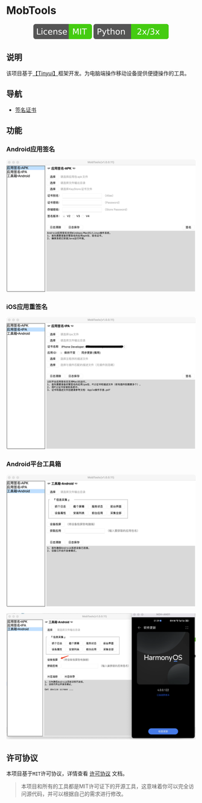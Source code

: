 # MobTools

<p align="center">
    <img src="doc/README.assets/license-mit.svg" alt="license:MIT" />
    <img src="doc/README.assets/python-2x3x.svg" alt="python:2x3x" />
</p>

## 说明

该项目基于[【Tinyui】](https://github.com/iofomo/tinyui)框架开发。为电脑端操作移动设备提供便捷操作的工具。

## 导航

-   [签名证书](https://www.iofomo.com/docs/desktop/mobtools/Guider)

## 功能

### Android应用签名

![](doc/ReadMe.assets/1.png)

### iOS应用重签名

![](doc/ReadMe.assets/2.png)

### Android平台工具箱

![](doc/ReadMe.assets/3.png)

![](doc/ReadMe.assets/4.png)

## 许可协议

本项目基于`MIT`许可协议，详情查看 [许可协议](doc/LICENSE) 文档。

>   本项目和所有的工具都是MIT许可证下的开源工具，这意味着你可以完全访问源代码，并可以根据自己的需求进行修改。


